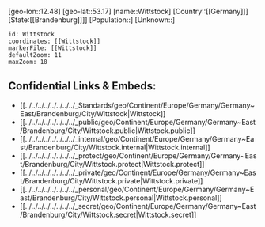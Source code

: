 ﻿---
location: [53.17,12.48]
mapzoom: [7,12] 
mapmarker: city 
type: City
tags:
- geo/City


SpocWebEntityId: 35665
isDeleted: false
confidential: public

---
[geo-lon::12.48]
[geo-lat::53.17]
[name::Wittstock]
[Country::[[Germany]]]
[State:[[Brandenburg]]]]
[Population::]
[Unknown::]


```leaflet
id: Wittstock
coordinates: [[Wittstock]]
markerFile: [[Wittstock]]
defaultZoom: 11 
maxZoom: 18
```


## Confidential Links & Embeds: 
- [[../../../../../../../../_Standards/geo/Continent/Europe/Germany/Germany~East/Brandenburg/City/Wittstock|Wittstock]] 
- [[../../../../../../../../_public/geo/Continent/Europe/Germany/Germany~East/Brandenburg/City/Wittstock.public|Wittstock.public]] 
- [[../../../../../../../../_internal/geo/Continent/Europe/Germany/Germany~East/Brandenburg/City/Wittstock.internal|Wittstock.internal]] 
- [[../../../../../../../../_protect/geo/Continent/Europe/Germany/Germany~East/Brandenburg/City/Wittstock.protect|Wittstock.protect]] 
- [[../../../../../../../../_private/geo/Continent/Europe/Germany/Germany~East/Brandenburg/City/Wittstock.private|Wittstock.private]] 
- [[../../../../../../../../_personal/geo/Continent/Europe/Germany/Germany~East/Brandenburg/City/Wittstock.personal|Wittstock.personal]] 
- [[../../../../../../../../_secret/geo/Continent/Europe/Germany/Germany~East/Brandenburg/City/Wittstock.secret|Wittstock.secret]] 
